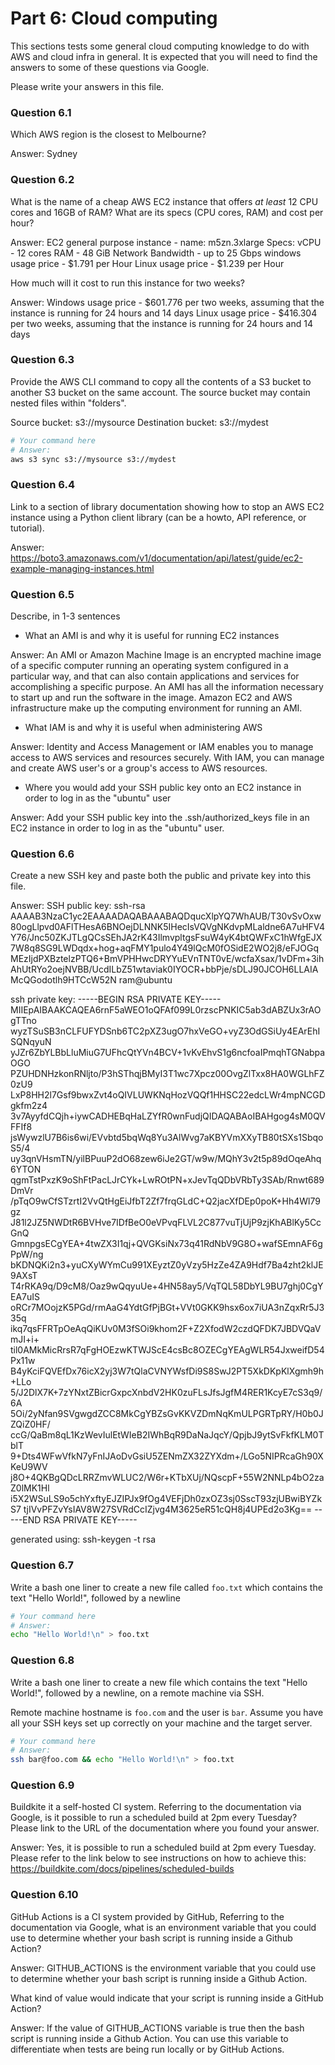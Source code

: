 # Part 6: Cloud computing

This sections tests some general cloud computing knowledge to do with AWS and cloud infra in general.
It is expected that you will need to find the answers to some of these questions via Google.

Please write your answers in this file.

### Question 6.1

Which AWS region is the closest to Melbourne?

Answer: 
Sydney

### Question 6.2

What is the name of a cheap AWS EC2 instance that offers _at least_ 12 CPU cores and 16GB of RAM?
What are its specs (CPU cores, RAM) and cost per hour?

Answer:
EC2 general purpose instance - name: m5zn.3xlarge
Specs:
vCPU - 12 cores
RAM - 48 GiB
Network Bandwidth - up to 25 Gbps
windows usage price - $1.791 per Hour
Linux usage price - $1.239 per Hour

How much will it cost to run this instance for two weeks?

Answer:
Windows usage price - $601.776 per two weeks, assuming that the instance is running for 24 hours and 14 days
Linux usage price - $416.304 per two weeks, assuming that the instance is running for 24 hours and 14 days

### Question 6.3

Provide the AWS CLI command to copy all the contents of a S3 bucket to another S3 bucket on the same account.
The source bucket may contain nested files within "folders".

Source bucket: s3://mysource
Destination bucket: s3://mydest

```bash
# Your command here
# Answer:
aws s3 sync s3://mysource s3://mydest
```

### Question 6.4

Link to a section of library documentation showing how to stop an AWS EC2 instance using a Python client library (can be a howto, API reference, or tutorial).

Answer:
https://boto3.amazonaws.com/v1/documentation/api/latest/guide/ec2-example-managing-instances.html

### Question 6.5

Describe, in 1-3 sentences

- What an AMI is and why it is useful for running EC2 instances

Answer:
An AMI or Amazon Machine Image is an encrypted machine image of a specific computer running an operating system configured in a particular way, and that can also contain applications and services for accomplishing a specific purpose. An AMI has all the information necessary to start up and run the software in the image. Amazon EC2 and AWS infrastructure make up the computing environment for running an AMI.

- What IAM is and why it is useful when administering AWS

Answer:
Identity and Access Management or IAM enables you to manage access to AWS services and resources securely. With IAM, you can manage and create AWS user's or a group's access to AWS resources.

- Where you would add your SSH public key onto an EC2 instance in order to log in as the "ubuntu" user

Answer:
Add your SSH public key into the .ssh/authorized_keys file in an EC2 instance in order to log in as the "ubuntu" user.

### Question 6.6

Create a new SSH key and paste both the public and private key into this file.

Answer:
SSH public key: 
ssh-rsa AAAAB3NzaC1yc2EAAAADAQABAAABAQDqucXlpYQ7WhAUB/T30vSvOxw80ogLlpvd0AFlTHesA6BNOejDLNNK5IHecIsVQVgNKdvpMLaldne6A7uHFV4Y76/Jnc50ZKJTLgQCsSEhJA2rK43IlmvpltgsFsuW4yK4btQWFxC1hWfgEJX7W8q8SG9LWDqdx+hog+aqFMY1pulo4Y49lQcM0fOSidE2WO2j8/eFJOGqMEzIjdPXBztelzPTQ6+BmVPHHwcDRYYuEVnTNT0vE/wcfaXsax/1vDFm+3ihAhUtRYo2oejNVBB/UcdILbZ51wtaviak0IYOCR+bbPje/sDLJ90JCOH6LLAIAMcQGodotlh9HTCcW52N ram@ubuntu

ssh private key:
-----BEGIN RSA PRIVATE KEY-----
MIIEpAIBAAKCAQEA6rnF5aWEO1oQFAf099L0rzscPNKIC5ab3dABZUx3rAOgTTno
wyzTSuSB3nCLFUFYDSnb6TC2pXZ3ugO7hxVeGO+vyZ3OdGSiUy4EArEhISQNqyuN
yJZr6ZbYLBbLluMiuG7UFhcQtYVn4BCV+1vKvEhvS1g6ncfoaIPmqhTGNabpaOGO
PZUHDNHzkonRNljto/P3hSThqjBMyI3T1wc7Xpcz00OvgZlTxx8HA0WGLhFZ0zU9
LxP8HH2l7Gsf9bwxZvt4oQIVLUWKNqHozVQQf1HHSC22edcLWr4mpNCGDgkfm2z4
3v7AyyfdCQjh+iywCADHEBqHaLZYfR0wnFudjQIDAQABAoIBAHgog4sM0QVFFIf8
jsWywzlU7B6is6wi/EVvbtd5bqWq8Yu3AlWvg7aKBYVmXXyTB80tSXs1SbqoS5/4
uy3qnVHsmTN/yilBPuuP2dO68zew6iJe2GT/w9w/MQhY3v2t5p89dOqeAhq6YTON
qgmTstPxzK9oShFtPacLJrCYk+LwROtPN+xJevTqQDbVRbTy3SAb/Rnwt689DmVr
/pTqO9wCfSTzrtI2VvQtHgEiJfbT2Zf7frqGLdC+Q2jacXfDEp0poK+Hh4Wl79gz
J81l2JZ5NWDtR6BVHve7IDfBeO0eVPvqFLVL2C877vuTjUjP9zjKhABlKy5CcGnQ
GmnpgsECgYEA+4twZX3I1qj+QVGKsiNx73q41RdNbV9G8O+wafSEmnAF6gPpW/ng
bKDNQKi2n3+yuCXyWYmCu991XEyztZ0yVzy5HzZe4ZA9Hdf7Ba4zht2klJE9AXsT
T4rRKA9q/D9cM8/Oaz9wQqyuUe+4HN58ay5/VqTQL58DbYL9BU7ghj0CgYEA7uIS
oRCr7MOojzK5PGd/rmAaG4YdtGfPjBGt+VVt0GKK9hsx6ox7iUA3nZqxRr5J335q
ikq7qsFFRTpOeAqQiKUv0M3fSOi9khom2F+Z2XfodW2czdQFDK7JBDVQaVmJI+i+
til0AMkMicRrsR7qFgHOEzwKTWJScE4csBc8OZECgYEAgWLR54JxweifD54Px11w
B4yKciFQVEfDx76icX2yj3W7tQlaCVNYWsfDi9S8SwJ2PT5XkDKpKlXgmh9h+LLo
5/J2DlX7K+7zYNxtZBicrGxpcXnbdV2HK0zuFLsJfsJgfM4RER1KcyE7cS3q9/6A
5Oi/2yNfan9SVgwgdZCC8MkCgYBZsGvKKVZDmNqKmULPGRTpRY/H0b0JZQiZ0HF/
ccG/QaBm8qL1KzWevIulEtWIeB2IWhBqR9DaNaJqcY/QpjbJ9ytSvFkfKLM0TblT
9+Dts4WFwVfkN7yFnIJAoDvGsiU5ZENmZX32ZYXdm+/LGo5NIPRcaGh90XKeU9WV
j8O+4QKBgQDcLRRZmvWLUC2/W6r+KTbXUj/NQscpF+55W2NNLp4bO2zaZ0lMK1Hl
i5X2WSuLS9o5chYxftyEJZIPJx9fOg4VEFjDh0zxOZ3sj0SscT93zjUBwiBYZkS7
tjIVvPFZvYsIAV8W27SVRdCcIZjvg4M3625eR51cQH8j4UPEd2o3Kg==
-----END RSA PRIVATE KEY-----

generated using: ssh-keygen -t rsa


### Question 6.7

Write a bash one liner to create a new file called `foo.txt` which contains the text "Hello World!", followed by a newline

```bash
# Your command here
# Answer:
echo "Hello World!\n" > foo.txt
```

### Question 6.8

Write a bash one liner to create a new file which contains the text "Hello World!", followed by a newline, on a remote machine via SSH.

Remote machine hostname is `foo.com` and the user is `bar`. Assume you have all your SSH keys set up correctly on your machine and the target server.

```bash
# Your command here
# Answer:
ssh bar@foo.com && echo "Hello World!\n" > foo.txt
```

### Question 6.9

Buildkite it a self-hosted CI system. Referring to the documentation via Google, is it possible to run a scheduled build at 2pm every Tuesday? Please link to the URL of the documentation where you found your answer.

Answer:
Yes, it is possible to run a scheduled build at 2pm every Tuesday.
Please refer to the link below to see instructions on how to achieve this:
https://buildkite.com/docs/pipelines/scheduled-builds


### Question 6.10

GitHub Actions is a CI system provided by GitHub, Referring to the documentation via Google, what is an environment variable that you could use to determine whether your bash script is running inside a Github Action?

Answer:
GITHUB_ACTIONS is the environment variable that you could use to determine whether your bash script is running inside a Github Action.

What kind of value would indicate that your script is running inside a GitHub Action?

Answer:
If the value of GITHUB_ACTIONS variable is true then the bash script is running inside a Github Action. You can use this variable to differentiate when tests are being run locally or by GitHub Actions.